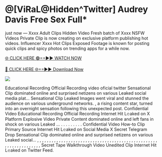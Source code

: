 # @[ViRaL@Hidden^Twitter] Audrey Davis Free Sex Full\*

just now — Xxxx Adult Clips Hidden Video Fresh batch of Xxxx NSFW Videos Private Clip is now creating on exclusive platform publishing hot videos. Influencer Xxxx Hot Clips Exposed Footage is known for posting quick clips and spicy photos on trending apps for a while now.

[🌐 CLICK HERE 🟢==►► WATCH NOW](https://tinyurl.com/topvvv?st=viral&si=gh)

[🔴 CLICK HERE 🌐==►► Download Now](https://tinyurl.com/topvvv?st=viral&si=gh)

[![](https://t4.ftcdn.net/jpg/00/89/87/57/360_F_89875724_hMf6q0pOUbIm38tYOeJTOKDftmRMQnny.jpg)](https://tinyurl.com/topvvv?st=viral&si=gh)

Educational Recording Official Recording video oficial twitter Sensational Clip dominated online and surprised netizens on various Leaked social media plat… Sensational Clip Leaked Images went viral and stunned the audience on various underground networks. , a rising content star, turned into an overnight sensation following this unexpected post. Confidential Video Educational Recording Official Recording Internet Hit L𝚎aked on X Platform Explosive Video Private Content dominated online and left fans in shock on various Leaked … . . . . . . . . . Confidential Video How-to Clip Primary Source Internet Hit L𝚎aked on Social Media X Secret Telegram Drop Sensational Clip dominated online and surprised netizens on various Leaked social… , , , , , , , , , , , , , , , , , , , , , , , , , , , , , , , , , , , , , , , , , , , , , , , , , , , , , , , , , , , , , , , , , Secret Tape Walkthrough Video Unedited Clip Internet Hit L𝚎aked on Twitter Feed.
